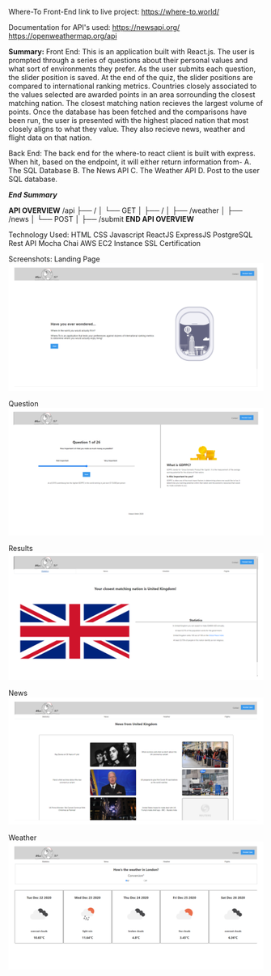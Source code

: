 Where-To Front-End
link to live project:
https://where-to.world/

Documentation for API's used:
https://newsapi.org/
https://openweathermap.org/api

********Summary:********
Front End:
This is an application built with React.js. The user is prompted through a series of questions about their personal
values and what sort of environments they prefer. As the user submits each question, the slider position is saved. At
the end of the quiz, the slider positions are compared to international ranking metrics. Countries closely associated
to the values selected are awarded points in an area sorrounding the closest matching nation. The closest matching 
nation recieves the largest volume of points. Once the database has been fetched and the comparisons have been run, 
the user is presented with the highest placed nation that most closely aligns to what they value. They also recieve 
news, weather and flight data on that nation. 

Back End: 
The back end for the where-to react client is built with express. When hit, based on the endpoint, it will either return
information from-
A. The SQL Database
B. The News API
C. The Weather API
D. Post to the user SQL database.

*********End Summary*********

****API OVERVIEW****
/api
├── /
│   └── GET
│       ├── /
│       ├── /weather
│       ├── /news
│   └── POST
│       ├── /submit
****END API OVERVIEW****

Technology Used:
HTML
CSS
Javascript
ReactJS
ExpressJS
PostgreSQL
Rest API
Mocha 
Chai
AWS
EC2 Instance
SSL Certification

Screenshots:
Landing Page
![landing](./screenshots/where-to-landing.png "LandingPage")

Question
![Question](./screenshots/where-to-question.png "Question Page")

Results
![Results](./screenshots/where-to-results.png "Results")

News
![News](./screenshots/where-to-news.png "News")

Weather
![Weather](./screenshots/where-to-weather.png "Weather")


